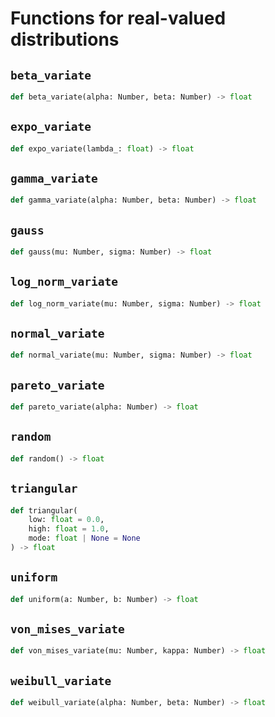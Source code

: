 # Functions for real-valued distributions

## `beta_variate`

```py
def beta_variate(alpha: Number, beta: Number) -> float
```


## `expo_variate`

```py
def expo_variate(lambda_: float) -> float
```


## `gamma_variate`

```py
def gamma_variate(alpha: Number, beta: Number) -> float
```


## `gauss`

```py
def gauss(mu: Number, sigma: Number) -> float
```


## `log_norm_variate`

```py
def log_norm_variate(mu: Number, sigma: Number) -> float
```


## `normal_variate`

```py
def normal_variate(mu: Number, sigma: Number) -> float
```


## `pareto_variate`

```py
def pareto_variate(alpha: Number) -> float
```


## `random`

```py
def random() -> float
```


## `triangular`

```py
def triangular(
    low: float = 0.0,
    high: float = 1.0,
    mode: float | None = None
) -> float
```


## `uniform`

```py
def uniform(a: Number, b: Number) -> float
```


## `von_mises_variate`

```py
def von_mises_variate(mu: Number, kappa: Number) -> float
```

## `weibull_variate`

```py
def weibull_variate(alpha: Number, beta: Number) -> float
```
